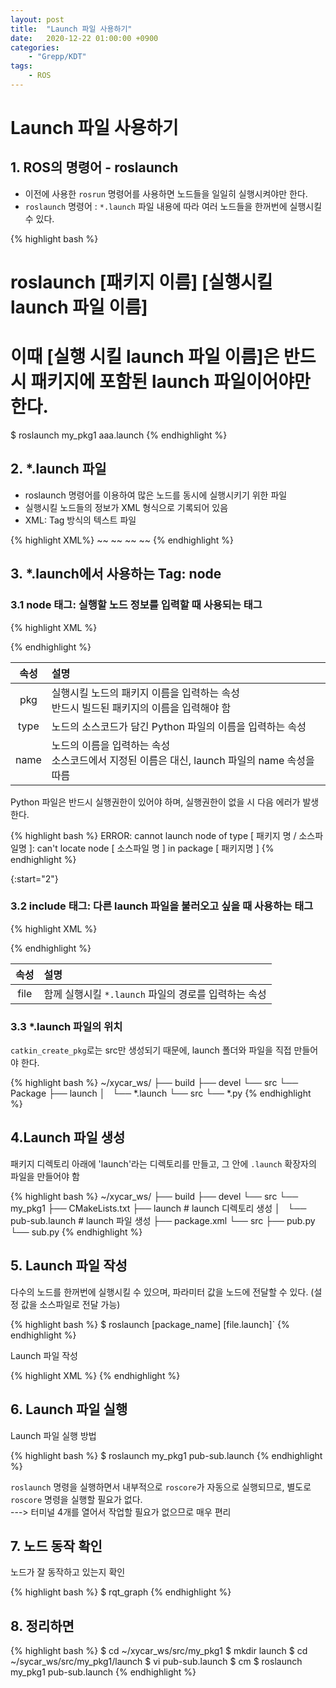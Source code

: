 ```yaml
---
layout: post
title:  "Launch 파일 사용하기"
date:   2020-12-22 01:00:00 +0900
categories:
    - "Grepp/KDT"
tags:
    - ROS
---
```


# Launch 파일 사용하기



## 1. ROS의 명령어 - roslaunch

- 이전에 사용한 `rosrun` 명령어를 사용하면 노드들을 일일히 실행시켜야만 한다.
- `roslaunch` 명령어 : `*.launch` 파일 내용에 따라 여러 노드들을 한꺼번에 실행시킬 수 있다.

{% highlight bash %}
# roslaunch [패키지 이름] [실행시킬 launch 파일 이름]
# 이때 [실행 시킬 launch 파일 이름]은 반드시 패키지에 포함된 launch 파일이어야만 한다.
$ roslaunch my_pkg1 aaa.launch
{% endhighlight %}



## 2. *.launch 파일

- roslaunch 명령어를 이용하여 많은 노드를 동시에 실행시키기 위한 파일
- 실행시킬 노드들의 정보가 XML 형식으로 기록되어 있음
- XML: Tag 방식의 텍스트 파일

{% highlight XML%}
<launch>
    <!-- roslaunch 실행시 실행될 노드들 -->
    <node> ~~ </node>
    <node> ~~ </node>
    <node> ~~ </node>
    <node> ~~ </node>
</launch>
{% endhighlight %}



## 3. *.launch에서 사용하는 Tag: node

### 3.1 node 태그: 실행할 노드 정보를 입력할 때 사용되는 태그

{% highlight XML %}
<node pkg="패키지 명" type="노드가 포함된 소스파일 명" name="노드 이름"/>
<!-- 예시 -->
<node pkg="my_pkg1" type="pub.py" name="pub_node"/>
{% endhighlight %}

| 속성 | 설명 |
| :-: | :- |
| pkg | 실행시킬 노드의 패키지 이름을 입력하는 속성 <br/> 반드시 빌드된 패키지의 이름을 입력해야 함 |
| type | 노드의 소스코드가 담긴 Python 파일의 이름을 입력하는 속성 |
| name | 노드의 이름을 입력하는 속성 <br/> 소스코드에서 지정된 이름은 대신, launch 파일의 name 속성을 따름 |

Python 파일은 반드시 실행권한이 있어야 하며, 실행권한이 없을 시 다음 에러가 발생한다.

{% highlight bash %}
ERROR: cannot launch node of type [ 패키지 명 / 소스파일명 ]:
    can't locate node [ 소스파일 명 ] in package [ 패키지명 ]
{% endhighlight %}



{:start="2"}
### 3.2 include 태그: 다른 launch 파일을 불러오고 싶을 때 사용하는 태그

{% highlight XML %}
<include file="같이 실행할 *.launch 파일 경로"/>
<!-- 예시 -->
<include file="../cam/cam_test.launch" />
<include file="$(find usb_cam)/src/launch/aaa.launch"/>
{% endhighlight %}


| 속성 | 설명 |
| :-: | :- |
| file | 함께 실행시킬 `*.launch` 파일의 경로를 입력하는 속성 |



### 3.3 *.launch 파일의 위치

`catkin_create_pkg`로는 src만 생성되기 때문에, launch 폴더와 파일을 직접 만들어야 한다.

{% highlight bash %}
~/xycar_ws/
├── build
├── devel
└── src
    └── Package
        ├── launch
        │   └── *.launch
        └── src
            └── *.py
{% endhighlight %}



## 4.Launch 파일 생성

패키지 디렉토리 아래에 'launch'라는 디렉토리를 만들고, 그 안에 `.launch` 확장자의 파일을 만들어야 함

{% highlight bash %}
~/xycar_ws/
├── build
├── devel
└── src
    └── my_pkg1
        ├── CMakeLists.txt
        ├── launch              # launch 디렉토리 생성
        │   └── pub-sub.launch  # launch 파일 생성
        ├── package.xml
        └── src
            ├── pub.py
            └── sub.py
{% endhighlight %}



## 5. Launch 파일 작성

다수의 노드를 한꺼번에 실행시킬 수 있으며, 파라미터 값을 노드에 전달할 수 있다. (설정 값을 소스파일로 전달 가능)

{% highlight bash %}
$ roslaunch [package_name] [file.launch]`
{% endhighlight %}

Launch 파일 작성

{% highlight XML %}
<launch>
    <!-- roslaunch 명령어를 실행하면서 roscore도 자동으로 실행되므로, roscore를 따로 지정할 필요는 없다. -->
    <node pkg="turtlesim" type="turtlesim_node" name="turtlesim_node" />
    <node pkg="my_pkg1" type="pub.py" name="pub_node"/>
    <!-- 노드 sub_node는 결과를 화면으로 출력한다. -->
    <node pkg="my_pkg1" type="sub.py" name="sub_node" output="screen"/>
</launch>
{% endhighlight %}



## 6. Launch 파일 실행

Launch 파일 실행 방법

{% highlight bash %}
$ roslaunch my_pkg1 pub-sub.launch
{% endhighlight %}

`roslaunch` 명령을 실행하면서 내부적으로 `roscore`가 자동으로 실행되므로, 별도로 `roscore` 명령을 실행할 필요가 없다.  
---> 터미널 4개를 열어서 작업할 필요가 없으므로 매우 편리



## 7. 노드 동작 확인

노드가 잘 동작하고 있는지 확인

{% highlight bash %}
$ rqt_graph
{% endhighlight %}



## 8. 정리하면

{% highlight bash %}
$ cd ~/xycar_ws/src/my_pkg1
$ mkdir launch
$ cd ~/sycar_ws/src/my_pkg1/launch
$ vi pub-sub.launch
$ cm
$ roslaunch my_pkg1 pub-sub.launch
{% endhighlight %}
